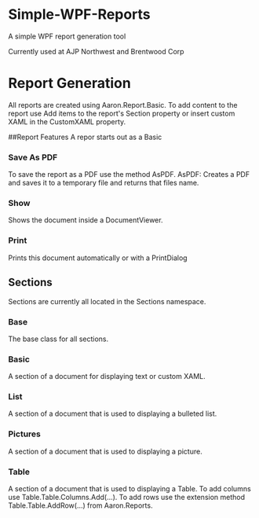 # Simple-WPF-Reports
A simple WPF report generation tool


Currently used at AJP Northwest and Brentwood Corp

# Report Generation
All reports are created using Aaron.Report.Basic.
To add content to the report use Add items to the report's Section property or insert custom XAML in the CustomXAML property.

##Report Features
A repor starts out as a Basic

### Save As PDF
To save the report as a PDF use the method AsPDF.
AsPDF: Creates a PDF and saves it to a temporary file and returns that files name.

### Show
Shows the document inside a DocumentViewer.

### Print
Prints this document automatically or with a PrintDialog


## Sections
Sections are currently all located in the Sections namespace.

### Base
The base class for all sections.

### Basic
A section of a document for displaying text or custom XAML.

### List
A section of a document that is used to displaying a bulleted list.

### Pictures
A section of a document that is used to displaying a picture.

### Table
A section of a document that is used to displaying a Table.
To add columns use Table.Table.Columns.Add(...).
To add rows use the extension method Table.Table.AddRow(...) from Aaron.Reports.

